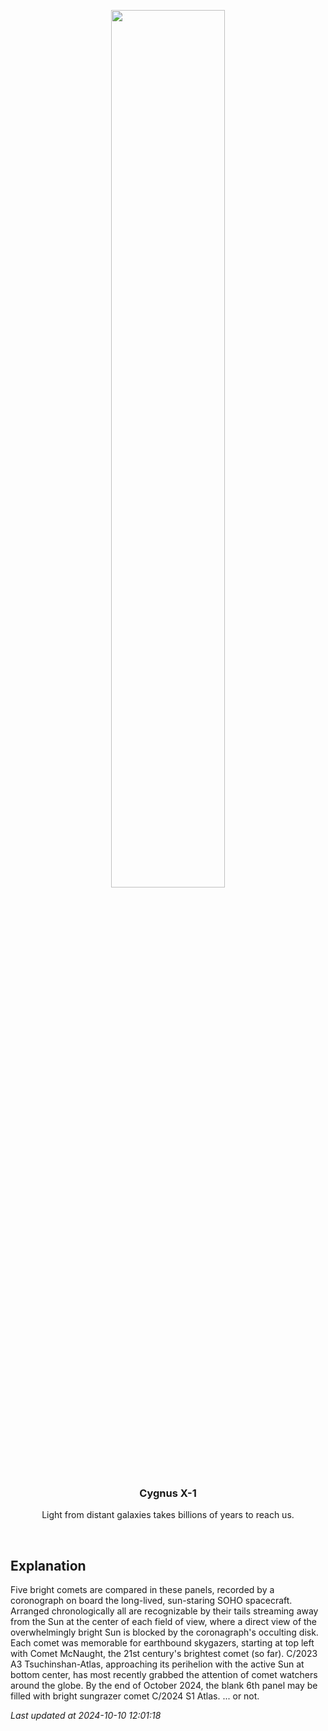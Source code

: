 <p align='center'>
    <img src='https://apod.nasa.gov/apod/image/2410/SohoKy3_1024.jpg' width='60%' />
    <h3 align="center">Cygnus X-1</h3>
    <p align="center">Light from distant galaxies takes billions of years to reach us.</p>
</p>
<br/>

Explanation
--
Five bright comets are compared in these panels, recorded by a coronograph on board the long-lived, sun-staring SOHO spacecraft. Arranged chronologically all are recognizable by their tails streaming away from the Sun at the center of each field of view, where a direct view of the overwhelmingly bright Sun is blocked by the coronagraph's occulting disk. Each comet was memorable for earthbound skygazers, starting at top left with Comet McNaught, the 21st century's brightest comet (so far). C/2023 A3 Tsuchinshan-Atlas, approaching its perihelion with the active Sun at bottom center, has most recently grabbed the attention of comet watchers around the globe. By the end of October 2024, the blank 6th panel may be filled with bright sungrazer comet C/2024 S1 Atlas. ... or not.


*Last updated at 2024-10-10 12:01:18*
